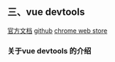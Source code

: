 ## 三、vue devtools 

[官方文档](https://router.vuejs.org/zh/) 
[github](https://github.com/vuejs/devtools) 
[chrome web store](https://chrome.google.com/webstore/detail/vuejs-devtools/nhdogjmejiglipccpnnnanhbledajbpd/related?hl=en) 

### 关于vue devtools 的介绍 

